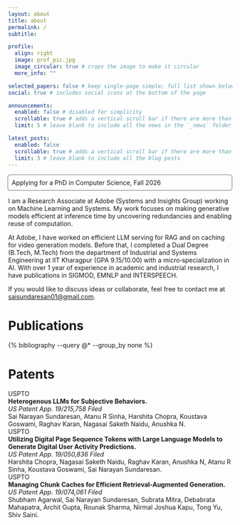 ```yaml
---
layout: about
title: about
permalink: /
subtitle:

profile:
  align: right
  image: prof_pic.jpg
  image_circular: true # crops the image to make it circular
  more_info: ""

selected_papers: false # keep single-page simple; full list shown below
social: true # includes social icons at the bottom of the page

announcements:
  enabled: false # disabled for simplicity
  scrollable: true # adds a vertical scroll bar if there are more than 3 news items
  limit: 5 # leave blank to include all the news in the `_news` folder

latest_posts:
  enabled: false
  scrollable: true # adds a vertical scroll bar if there are more than 3 new posts items
  limit: 3 # leave blank to include all the blog posts
---
```


<section id="about"></section>

<style>
.update {
  padding: 8px;
  border-radius: 7px;
  margin-bottom: 11px;
  max-width: 510px;
  margin-left: -2px;
  margin-top: 2px;
  border: 2px solid #b1b1b1;
}
.update a {
  color: #ff0000;
  font-weight: bold;
  text-decoration: none;
}
.update a:hover {
  color: #cc0000;
}
</style>

<div class="update">
  Applying for a PhD in Computer Science, Fall 2026
</div>

I am a Research Associate at Adobe (Systems and Insights Group) working on Machine Learning and Systems. My work focuses on making generative models efficient at inference time by uncovering redundancies and enabling reuse of computation.

At Adobe, I have worked on efficient LLM serving for RAG and on caching for video generation models. Before that, I completed a Dual Degree (B.Tech, M.Tech) from the department of Industrial and Systems Engineering at IIT Kharagpur (GPA 9.15/10.00) with a micro‑specialization in AI. With over 1 year of experience in academic and industrial research, I have publications in SIGMOD, EMNLP and INTERSPEECH.

If you would like to discuss ideas or collaborate, feel free to contact me at <a href="mailto:saisundaresan01@gmail.com">saisundaresan01@gmail.com</a>.

<section id="publications"></section>

<h1>Publications</h1>
<div class="publications">
{% bibliography --query @* --group_by none %}
</div>

<!-- Projects section removed -->

<section id="patents"></section>

<h1>Patents</h1>
<div class="patents">
  <div class="d-flex align-items-start mb-3">
    <span class="badge badge-info mr-3">USPTO</span>
    <div>
      <div><strong>Heterogenous LLMs for Subjective Behaviors.</strong></div>
      <div><em>US Patent App. 19/215,758 Filed</em></div>
      <div>Sai Narayan Sundaresan, Atanu R Sinha, Harshita Chopra, Koustava Goswami, Raghav Karan, Nagasai Saketh Naidu, Anushka N.</div>
    </div>
  </div>
  <div class="d-flex align-items-start mb-3">
    <span class="badge badge-info mr-3">USPTO</span>
    <div>
      <div><strong>Utilizing Digital Page Sequence Tokens with Large Language Models to Generate Digital User Activity Predictions.</strong></div>
      <div><em>US Patent App. 19/050,836 Filed</em></div>
      <div>Harshita Chopra, Nagasai Saketh Naidu, Raghav Karan, Anushka N, Atanu R Sinha, Koustava Goswami, Sai Narayan Sundaresan.</div>
    </div>
  </div>
  <div class="d-flex align-items-start mb-3">
    <span class="badge badge-info mr-3">USPTO</span>
    <div>
      <div><strong>Managing Chunk Caches for Efficient Retrieval-Augmented Generation.</strong></div>
      <div><em>US Patent App. 19/074,061 Filed</em></div>
      <div>Shubham Agarwal, Sai Narayan Sundaresan, Subrata Mitra, Debabrata Mahapatra, Archit Gupta, Rounak Sharma, Nirmal Joshua Kapu, Tong Yu, Shiv Saini.</div>
    </div>
  </div>
</div>

<section id="cv"></section>

<section id="contact"></section>
